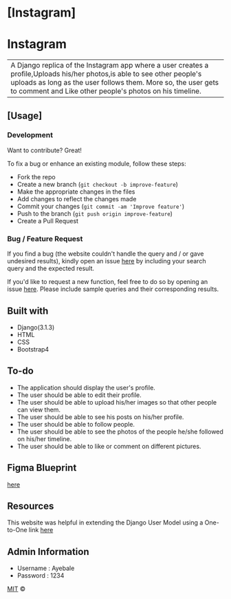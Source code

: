 # [Instagram]
# Instagram
<table>
<tr>
<td>
  A Django replica of the Instagram app where a user creates a profile,Uploads his/her photos,is able to see other people's uploads as long as the user follows them. More so, the user gets to comment and Like other people's photos on his timeline.
</td>
</tr>
</table>

## [Usage]

### Development
Want to contribute? Great!

To fix a bug or enhance an existing module, follow these steps:

- Fork the repo
- Create a new branch (`git checkout -b improve-feature`)
- Make the appropriate changes in the files
- Add changes to reflect the changes made
- Commit your changes (`git commit -am 'Improve feature'`)
- Push to the branch (`git push origin improve-feature`)
- Create a Pull Request 

### Bug / Feature Request

If you find a bug (the website couldn't handle the query and / or gave undesired results), kindly open an issue [here](https://github.com/Nelly-ayebale/instagram/issues/new) by including your search query and the expected result.

If you'd like to request a new function, feel free to do so by opening an issue [here](https://github.com/Nelly-ayebale/instagram/issues/new). Please include sample queries and their corresponding results.


## Built with 

- Django(3.1.3)
- HTML
- CSS
- Bootstrap4

## To-do
- The application should display the user's profile.
- The user should be able to edit their profile.
- The user should be able to upload his/her images so that other people can view them.
- The user should be able to see his posts on his/her profile.
- The user should be able to follow people.
- The user should be able to see the photos of the people he/she followed on his/her timeline.
- The user should be able to like or comment on different pictures.

## Figma Blueprint
[here](https://www.figma.com/file/kcuhpaozZyeWHCM76KJB6t/Instagram?node-id=0%3A1)

## Resources
This website was helpful in extending the Django User Model using a One-to-One link [here](https://simpleisbetterthancomplex.com/tutorial/2016/07/22/how-to-extend-django-user-model.html)

## Admin Information
- Username : Ayebale
- Password : 1234

[MIT](LICENSE) ©

